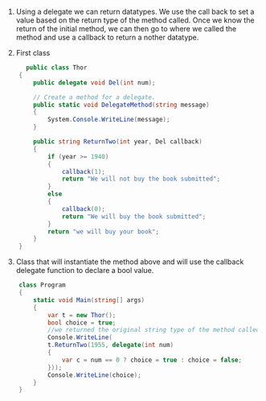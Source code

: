 1. Using a delegate we can return datatypes. We use the call back to set a value based on the return type of the method called. Once we know the return of the initial method, we can then go to where we called the method and use a callback to return a nother datatype.

2. First class
```cs
      public class Thor 
    {
        public delegate void Del(int num);

        // Create a method for a delegate.
        public static void DelegateMethod(string message)
        {
            System.Console.WriteLine(message);
        }

        public string ReturnTwo(int year, Del callback)
        {
            if (year >= 1940)
            {
                callback(1);
                return "We will not buy the book submitted";
            }
            else
            {
                callback(0);
                return "We will buy the book submitted";
            }
            return "we will buy your book";
        }
    }
```
3. Class that will instantiate the method above and will use the callback delegate function to declare a bool value. 
```cs
    class Program
    {
        static void Main(string[] args)
        {
            var t = new Thor();
            bool choice = true;
            //we returned the original string type of the method called and then based on the delegat param returned, we set a bool                   property.
            Console.WriteLine(
            t.ReturnTwo(1955, delegate(int num)
            {
                var c = num == 0 ? choice = true : choice = false;
            }));
            Console.WriteLine(choice);
        }
    }
```
